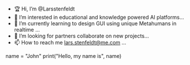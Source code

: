 - 🏆 Hi, I’m @Larsstenfeldt
- 👀 I’m interested in educational and knowledge powered AI platforms...
- 🌱 I’m currently learning to design GUI using unique Metahumans in realtime ...
- 📡 I’m looking for partners collaborate on new projects...
- 📫 How to reach me lars.stenfeldt@me.com  ...

<!---
Larsstenfeldt/Larsstenfeldt is a ✨ special ✨ repository because its `README.md` (this file) appears on your GitHub profile.
You can click the Preview link to take a look at your changes.
--->
name = "John"
print("Hello, my name is", name)
